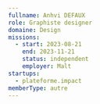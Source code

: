 ```yaml
---
fullname: Anhvi DEFAUX
role: Graphiste designer
domaine: Design
missions:
  - start: 2023-08-21
    end: 2023-11-21
    status: independent
    employer: Malt
startups:
  - plateforme.impact
memberType: autre
---
```


